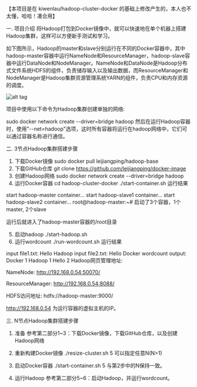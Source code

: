 
【本项目是在 kiwenlau/hadoop-cluster-docker 的基础上修改产生的，本人也不太懂，哈哈！凑合用】


一. 项目介绍
将Hadoop打包到Docker镜像中，就可以快速地在单个机器上搭建Hadoop集群，这样可以方便新手测试和学习。

如下图所示，Hadoop的master和slave分别运行在不同的Docker容器中，其中hadoop-master容器中运行NameNode和ResourceManager，hadoop-slave容器中运行DataNode和NodeManager。NameNode和DataNode是Hadoop分布式文件系统HDFS的组件，负责储存输入以及输出数据，而ResourceManager和NodeManager是Hadoop集群资源管理系统YARN的组件，负责CPU和内存资源的调度。


![alt tag](https://github.com/leijiangping/docker-image/master/hadoop-base/hadoop-cluster-docker.png)

项目中使用以下命令为Hadoop集群创建单独的网络:

sudo docker network create --driver=bridge hadoop
然后在运行Hadoop容器时，使用"--net=hadoop"选项，这时所有容器将运行在hadoop网络中，它们可以通过容器名称进行通信。


二. 3节点Hadoop集群搭建步骤
1. 下载Docker镜像
sudo docker pull leijiangping/hadoop-base
2. 下载GitHub仓库
git clone https://github.com/leijiangping/docker-image
3. 创建Hadoop网络
sudo docker network create --driver=bridge hadoop
4. 运行Docker容器
cd hadoop-cluster-docker
./start-container.sh
运行结果

start hadoop-master container...
start hadoop-slave1 container...
start hadoop-slave2 container...
root@hadoop-master:~# 
启动了3个容器，1个master, 2个slave

运行后就进入了hadoop-master容器的/root目录

5. 启动hadoop
./start-hadoop.sh
6. 运行wordcount
./run-wordcount.sh
运行结果

input file1.txt:
Hello Hadoop
input file2.txt:
Hello Docker
wordcount output:
Docker    1
Hadoop    1
Hello    2
Hadoop网页管理地址:

NameNode: http://192.168.0.54:50070/

ResourceManager: http://192.168.0.54:8088/

HDFS访问地址:     hdfs://hadoop-master:9000/

http://192.168.0.54 为运行容器的虚拟主机的IP。

三. N节点Hadoop集群搭建步骤
1. 准备
参考第二部分1~3：下载Docker镜像，下载GitHub仓库，以及创建Hadoop网络

2. 重新构建Docker镜像
./resize-cluster.sh 5
可以指定任意N(N>1)

3. 启动Docker容器
./start-container.sh 5
与第2步中的N保持一致。

4. 运行Hadoop
参考第二部分5~6：启动Hadoop，并运行wordcount。 
